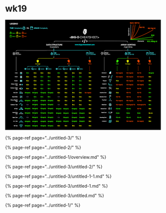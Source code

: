 # wk19

![](../../.gitbook/assets/bigo.png)

{% page-ref page="../untitled-3/" %}

{% page-ref page="../untitled-2/" %}

{% page-ref page="../untitled-1/overview.md" %}







{% page-ref page="../untitled-3/untitled-2/" %}





{% page-ref page="../untitled-3/untitled-1-1.md" %}



{% page-ref page="../untitled-3/untitled-1.md" %}





{% page-ref page="../untitled-3/untitled.md" %}



{% page-ref page="../untitled-1/" %}



